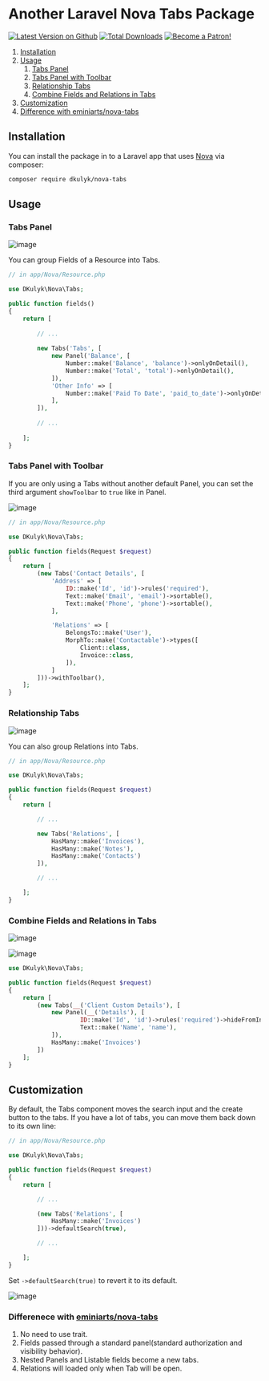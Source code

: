 # Another Laravel Nova Tabs Package
[![Latest Version on Github](https://img.shields.io/packagist/v/dkulyk/nova-tabs.svg?style=flat)](https://packagist.org/packages/dkulyk/nova-tabs)
[![Total Downloads](https://img.shields.io/packagist/dt/dkulyk/nova-tabs.svg?style=flat)](https://packagist.org/packages/dkulyk/nova-tabs)
[![Become a Patron!](https://img.shields.io/badge/become-a_patron!-red.svg?logo=patreon&style=flat)](https://www.patreon.com/bePatron?u=16285116)

1. [Installation](#user-content-installation)
2. [Usage](#user-content-usage)
    1. [Tabs Panel](#user-content-tabs-panel)
    2. [Tabs Panel with Toolbar](#user-content-tabs-panel-with-toolbar)
    3. [Relationship Tabs](#user-content-relationship-tabs)
    4. [Combine Fields and Relations in Tabs](#user-content-combine-fields-and-relations-in-tabs)
3. [Customization](#user-content-customization)
4. [Difference with eminiarts/nova-tabs](#user-content-differenece-with-eminiartsnova-tabs)

## Installation

You can install the package in to a Laravel app that uses [Nova](https://nova.laravel.com) via composer:

```bash
composer require dkulyk/nova-tabs
```

## Usage

### Tabs Panel

![image](https://user-images.githubusercontent.com/3426944/50060698-7835ec00-0197-11e9-8b9c-c7f1e67400db.png)

You can group Fields of a Resource into Tabs.

```php
// in app/Nova/Resource.php

use DKulyk\Nova\Tabs;

public function fields()
{
    return [
        
        // ...
        
        new Tabs('Tabs', [
            new Panel('Balance', [
                Number::make('Balance', 'balance')->onlyOnDetail(),
                Number::make('Total', 'total')->onlyOnDetail(),
            ]),
            'Other Info' => [
                Number::make('Paid To Date', 'paid_to_date')->onlyOnDetail(),
            ],
        ]),
        
        // ...
        
    ];
}
```

### Tabs Panel with Toolbar

If you are only using a Tabs without another default Panel, you can set the third argument `showToolbar` to `true` like in Panel.

![image](https://user-images.githubusercontent.com/3426944/50448780-608efe00-0923-11e9-9d55-3dc3d8d896e1.png)


```php
// in app/Nova/Resource.php

use DKulyk\Nova\Tabs;

public function fields(Request $request)
{
    return [
        (new Tabs('Contact Details', [
            'Address' => [
                ID::make('Id', 'id')->rules('required'),
                Text::make('Email', 'email')->sortable(),
                Text::make('Phone', 'phone')->sortable(),
            ],

            'Relations' => [
                BelongsTo::make('User'),
                MorphTo::make('Contactable')->types([
                    Client::class,
                    Invoice::class,
                ]),
            ]
        ]))->withToolbar(),
    ];
}
```

### Relationship Tabs

![image](https://user-images.githubusercontent.com/3426944/50060715-a3b8d680-0197-11e9-8f98-1cac8cf3fd83.png)

You can also group Relations into Tabs.

```php
// in app/Nova/Resource.php

use DKulyk\Nova\Tabs;

public function fields(Request $request)
{
    return [

        // ...

        new Tabs('Relations', [
            HasMany::make('Invoices'),
            HasMany::make('Notes'),
            HasMany::make('Contacts')
        ]),

        // ...

    ];
}
```

### Combine Fields and Relations in Tabs

![image](https://user-images.githubusercontent.com/3426944/51089909-b3b2de80-1774-11e9-9100-d323accda7db.png)

![image](https://user-images.githubusercontent.com/3426944/51089905-aa297680-1774-11e9-9611-4446ca13ab4a.png)


```php
use DKulyk\Nova\Tabs;

public function fields(Request $request)
{
    return [
        (new Tabs(__('Client Custom Details'), [
            new Panel(__('Details'), [
                    ID::make('Id', 'id')->rules('required')->hideFromIndex(),
                    Text::make('Name', 'name'),
            ]),
            HasMany::make('Invoices')
        ])
    ];
}
```

## Customization

By default, the Tabs component moves the search input and the create button to the tabs. If you have a lot of tabs, you can move them back down to its own line:

```php
// in app/Nova/Resource.php

use DKulyk\Nova\Tabs;

public function fields(Request $request)
{
    return [

        // ...

        (new Tabs('Relations', [
            HasMany::make('Invoices')
        ]))->defaultSearch(true),

        // ...

    ];
}
```

Set `->defaultSearch(true)` to revert it to its default.

![image](https://user-images.githubusercontent.com/3426944/50060732-dbc01980-0197-11e9-8f0c-6014132539a2.png)


### Differenece with [eminiarts/nova-tabs](https://github.com/eminiarts/nova-tabs)

1. No need to use trait.
2. Fields passed through a standard panel(standard authorization and visibility behavior).
3. Nested Panels and Listable fields become a new tabs.
4. Relations will loaded only when Tab will be open.

